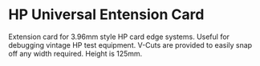 # HP Universal Entension Card
Extension card for 3.96mm style HP card edge systems. Useful for debugging vintage HP test equipment.
V-Cuts are provided to easily snap off any width required. Height is 125mm.
